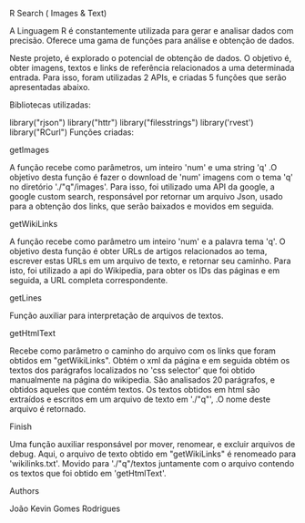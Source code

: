 R Search ( Images & Text) 

A Linguagem R é constantemente utilizada para gerar e analisar dados com precisão. Oferece uma gama de funções para análise e obtenção de dados.

Neste projeto, é explorado o potencial de obtenção de dados. O objetivo é, obter imagens, textos e links de referência relacionados a uma determinada entrada. Para isso, foram utilizadas 2 APIs, e criadas 5 funções que serão apresentadas abaixo.

Bibliotecas utilizadas:

library("rjson")
library("httr")
library("filesstrings")
library('rvest')
library("RCurl")
Funções criadas: 

getImages

A função recebe como parâmetros, um inteiro 'num'  e uma string  'q' .O objetivo desta função é fazer o download de 'num' imagens com o tema 'q' no diretório './"q"/images'. Para isso, foi utilizado uma API da google, a google custom search, responsável por retornar um arquivo Json, usado para a obtenção dos links, que serão baixados e movidos em seguida.

getWikiLinks

A função recebe como parâmetro um inteiro 'num' e a palavra tema 'q'.  O objetivo desta função é obter URLs de artigos relacionados ao tema, escrever estas URLs em um arquivo de texto, e retornar seu caminho.
Para isto, foi utilizado a api do Wikipedia, para obter os IDs das páginas e em seguida, a URL completa correspondente.

getLines

Função auxiliar para interpretação de arquivos de textos.



getHtmlText

Recebe como parâmetro o caminho do arquivo com os links que foram obtidos em "getWikiLinks". Obtém o xml da página e em seguida obtém os textos dos parágrafos localizados no 'css selector' que foi obtido manualmente na página do wikipedia. São analisados 20 parágrafos, e obtidos aqueles que contém textos. Os textos obtidos em html são extraídos e escritos em um arquivo de texto em './"q"', .O nome deste arquivo é retornado.

Finish

Uma função auxiliar responsável por mover, renomear, e excluir arquivos de debug.
Aqui, o arquivo de texto obtido em "getWikiLinks" é renomeado para 'wikilinks.txt'. Movido para './"q"/textos juntamente com o arquivo contendo os textos que foi obtido em 'getHtmlText'.

Authors

João Kevin Gomes Rodrigues


